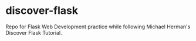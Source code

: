 # discover-flask
Repo for Flask Web Development practice while following Michael Herman's Discover Flask Tutorial.
